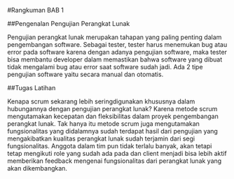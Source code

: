 #Rangkuman BAB 1

##Pengenalan Pengujian Perangkat Lunak

Pengujian perangkat lunak merupakan tahapan yang paling penting dalam pengembangan software. 
Sebagai tester, tester harus menemukan bug atau error pada software karena dengan adanya pengujian software, maka tester bisa membantu developer dalam memastikan bahwa software yang dibuat tidak mengalami bug atau error saat software sudah jadi. Ada 2 tipe pengujian software yaitu secara manual dan otomatis.

##Tugas Latihan

Kenapa scrum sekarang lebih seringdigunakan khususnya dalam hubungannya dengan pengujian perangkat lunak? 
Karena metode scrum mengutamakan kecepatan dan fleksibilitas dalam proyek pengembangan perangkat lunak. Tak hanya itu metode scrum juga mengutamakan fungsionalitas yang didalamnya sudah terdapat hasil dari pengujian yang mengakibatkan kualitas perangkat lunak sudah terjamin dari segi fungsionalitas. 
Anggota dalam tim pun tidak terlalu banyak, akan tetapi tetap mengikuti role yang sudah ada pada dan client menjadi bisa lebih aktif memberikan feedback mengenai fungsionalitas dari perangkat lunak yang akan dikembangkan.

